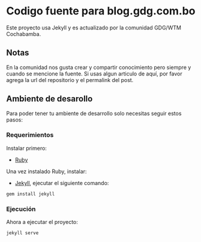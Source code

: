 # Codigo fuente para blog.gdg.com.bo

Este proyecto  usa Jekyll y es actualizado por la comunidad GDG/WTM Cochabamba.

## Notas
En la comunidad nos gusta crear y compartir conocimiento pero siempre y cuando se mencione la fuente.
Si usas algun articulo de aquí, por favor agrega la url del repositorio y el permalink del post.

## Ambiente de desarollo
Para poder tener tu ambiente de desarrollo solo necesitas seguir estos pasos:
### Requerimientos
Instalar primero:
- [Ruby](https://www.ruby-lang.org/es/downloads/)

Una vez instalado Ruby, instalar:
- [Jekyll](https://jekyllrb.com/docs/installation/), ejecutar el siguiente comando:
```
gem install jekyll
```
### Ejecución
Ahora a ejecutar el proyecto:
```
jekyll serve
```
